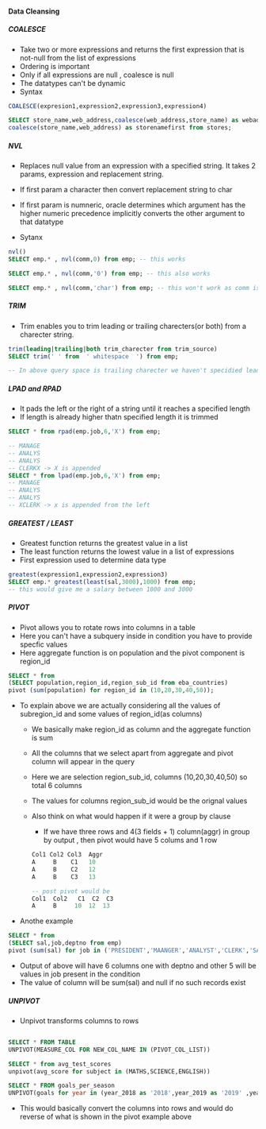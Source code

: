 #### Data Cleansing

##### COALESCE

- Take two or more expressions and returns the first expression that is not-null from the list of expressions
- Ordering is important
- Only if all expressions are null , coalesce is null
- The datatypes can't be dynamic
- Syntax

```SQL
COALESCE(expresion1,expression2,expression3,expression4)

SELECT store_name,web_address,coalesce(web_address,store_name) as webaddress_first , 
coalesce(store_name,web_address) as storenamefirst from stores;

```

##### NVL

- Replaces null value from an expression with a specified string. It takes 2 params, expression and replacement string.

- If first param a character then convert replacement string to char

- If first param is numneric, oracle determines which argument has the higher numeric precedence implicitly converts the other argument to that datatype

- Sytanx  
``` SQL
nvl()
SELECT emp.* , nvl(comm,0) from emp; -- this works

SELECT emp.* , nvl(comm,'0') from emp; -- this also works

SELECT emp.* , nvl(comm,'char') from emp; -- this won't work as comm is of int type 
```


##### TRIM
- Trim enables you to trim leading or trailing charecters(or both) from a charecter string.

``` SQL
trim(leading|trailing|both trim_charecter from trim_source) 
SELECT trim(' ' from  ' whitespace  ') from emp;

-- In above query space is trailing charecter we haven't specidied leading or trailing hence we woul remove all whitespaces from the string
```

##### LPAD and RPAD

- It pads the left or the right of a string until it reaches a specified length
- If length is already higher thatn specified length it is trimmed

```SQL
SELECT * from rpad(emp.job,6,'X') from emp;

-- MANAGE
-- ANALYS
-- ANALYS
-- CLERKX -> X is appended
SELECT * from lpad(emp.job,6,'X') from emp;
-- MANAGE
-- ANALYS
-- ANALYS
-- XCLERK -> x is appended from the left
```


##### GREATEST / LEAST

- Greatest function returns the greatest value in a list
- The least function returns the lowest value in a list of expressions
- First expression used to determine data type

``` SQL
greatest(expression1,expression2,expression3)
SELECT emp.* greatest(least(sal,3000),1000) from emp;
-- this would give me a salary between 1000 and 3000

```

##### PIVOT

- Pivot allows you to rotate rows into columns in a table
- Here you can't have a subquery inside in condition you have to provide specfic values
- Here aggregate function is on population and the pivot component is region_id


``` SQL
SELECT * from 
(SELECT population,region_id,region_sub_id from eba_countries)
pivot (sum(population) for region_id in (10,20,30,40,50));
```

- To explain above we are actually considering all the values of subregion_id and some values of region_id(as columns)

  - We basically make region_id as column and the aggregate function is sum 
  - All the columns that we select apart from aggregate and pivot column will appear in the query
  - Here we are selection region_sub_id, columns (10,20,30,40,50) so total 6 columns 
  - The values for columns region_sub_id would be the orignal values

  - Also think on what would happen if it were a group by clause

    - If we have three rows and 4(3 fields + 1) column(aggr) in group by output , then pivot would have 5 colums and 1 row

    
    ``` SQL
    Col1 Col2 Col3  Aggr
    A     B    C1   10 
    A     B    C2   12
    A     B    C3   13

    -- post pivot would be 
    Col1  Col2   C1  C2  C3
    A     B     10  12  13
    ```

- Anothe example

```SQL
SELECT * from 
(SELECT sal,job,deptno from emp)
pivot (sum(sal) for job in ('PRESIDENT','MAANGER','ANALYST','CLERK','SALESMAN') )
```

- Output of above will have 6 columns one with deptno and other 5 will be values in job present in the condition
- The value of column will be sum(sal) and null if no such records exist

##### UNPIVOT

- Unpivot transforms columns to rows

```SQL

SELECT * FROM TABLE
UNPIVOT(MEASURE_COL FOR NEW_COL_NAME IN (PIVOT_COL_LIST))

SELECT * from avg_test_scores
unpivot(avg_score for subject in (MATHS,SCIENCE,ENGLISH))

SELECT * FROM goals_per_season
UNPIVOT(goals for year in (year_2018 as '2018',year_2019 as '2019' ,year_2020 as '2020'))

```

- This would basically convert the columns into rows and would do reverse of what is shown in the pivot example above